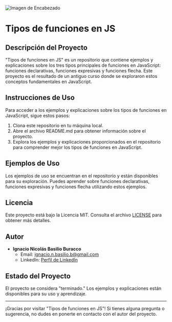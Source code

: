 ![Imagen de Encabezado](https://media.licdn.com/dms/image/D4D16AQHOHQ6Q0LtjrA/profile-displaybackgroundimage-shrink_350_1400/0/1681584517093?e=1700697600&v=beta&t=5OC8BaV3EJMqkrAziSsd40Xi_PlLUKuTeo5dS5hwljE)

# Tipos de funciones en JS

## Descripción del Proyecto
"Tipos de funciones en JS" es un repositorio que contiene ejemplos y explicaciones sobre los tres tipos principales de funciones en JavaScript: funciones declarativas, funciones expresivas y funciones flecha. Este proyecto es el resultado de un antiguo curso donde se exploraron estos conceptos fundamentales en JavaScript.

## Instrucciones de Uso
Para acceder a los ejemplos y explicaciones sobre los tipos de funciones en JavaScript, sigue estos pasos:

1. Clona este repositorio en tu máquina local.
2. Abre el archivo README.md para obtener información sobre el proyecto.
3. Explora los ejemplos y explicaciones proporcionados en el repositorio para comprender mejor los tipos de funciones en JavaScript.

## Ejemplos de Uso
Los ejemplos de uso se encuentran en el repositorio y están disponibles para su exploración. Puedes aprender sobre funciones declarativas, funciones expresivas y funciones flecha utilizando estos ejemplos.

## Licencia
Este proyecto está bajo la Licencia MIT. Consulta el archivo [LICENSE](LICENSE) para obtener más detalles.

## Autor
- **Ignacio Nicolás Basilio Buracco**
  - Email: [ignacio.n.basilio.b@gmail.com](mailto:ignacio.n.basilio.b@gmail.com)
  - LinkedIn: [Perfil de LinkedIn](https://www.linkedin.com/in/ignacio-nicolas-basilio-buracco/)

## Estado del Proyecto
El proyecto se considera "terminado." Los ejemplos y explicaciones están disponibles para su uso y aprendizaje.

---

¡Gracias por visitar "Tipos de funciones en JS"! Si tienes alguna pregunta o sugerencia, no dudes en ponerte en contacto con el autor del proyecto.
